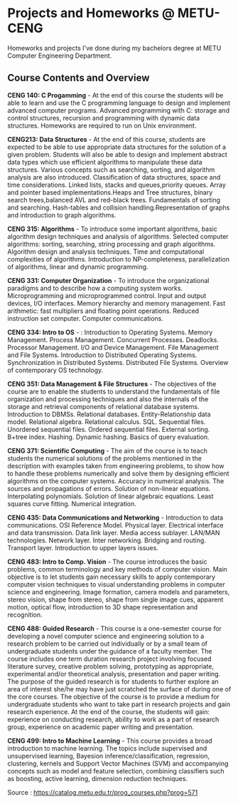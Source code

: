 # Projects and Homeworks @ METU-CENG
Homeworks and projects I've done during my bachelors degree at METU Computer Engineering Department.

## Course Contents and Overview

**CENG 140: C Progamming** - At the end of this course the students will be able to learn and use the C programming language to design and implement advanced computer programs. Advanced programming with C: storage and control structures, recursion and programming with dynamic data structures. Homeworks are required to run on Unix environment. 

**CENG213: Data Structures** -  At the end of this course, students are expected to be able to use appropriate data structures for the solution of a given problem. Students will also be able to design and implement abstract data types which use efficient algorithms to manipulate these data structures. Various concepts such as searching, sorting, and algorithm analysis are also introduced. Classification of data structures, space and time considerations. Linked lists, stacks and queues,priority queues. Array and pointer based implementations.Heaps and Tree structures, binary search trees,balanced AVL and red-black trees. Fundamentals of sorting and searching. Hash-tables and collision handling.Representation of graphs and introduction to graph algorithms.


**CENG 315: Algorithms** - To introduce some important algorithms, basic algorithm design techniques and analysis of algorithms. Selected computer algorithms: sorting, searching, string processing and graph algorithms. Algorithm design and analysis techniques. Time and computational complexities of algorithms. Introduction to NP-completeness, parallelization of algorithms, linear and dynamic programming.

**CENG 331: Computer Organization** - To introduce the organizational paradigms and to describe how a computing system works. Microprogramming and microprogrammed control. Input and output devices, I/O interfaces. Memory hierarchy and memory management. Fast arithmetic: fast multipliers and floating point operations. Reduced instruction set computer. Computer communications.

**CENG 334: Intro to OS** - : Introduction to Operating Systems. Memory Management. Process Management. Concurrent Processes. Deadlocks. Processor Management. I/O and Device Management. File Management and File Systems. Introduction to Distributed Operating Systems. Synchronization in Distributed Systems. Distributed File Systems. Overview of contemporary OS technology.

**CENG 351: Data Management & File Structures** - The objectives of the course are to enable the students to understand the fundamentals of file organization and processing techniques and also the internals of the storage and retrieval components of relational database systems. Introduction to DBMSs. Relational databases. Entity-Relationship data model. Relational algebra. Relational calculus. SQL. Sequential files. Unordered sequential files. Ordered sequential files. External sorting. B+tree index. Hashing. Dynamic hashing. Basics of query evaluation.

**CENG 371: Scientific Computing** - The aim of the course is to teach students the numerical solutions of the problems mentioned in the description with examples taken from engineering problems, to show how to handle these problems numerically and solve them by designing efficient algorithms on the computer systems. Accuracy in numerical analysis. The sources and propagations of errors. Solution of non-linear equations. Interpolating polynomials. Solution of linear algebraic equations. Least squares curve fitting. Numerical integration. 

**CENG 435: Data Communications and Networking** - Introduction to data communications. OSI Reference Model. Physical layer. Electrical interface and data transmission. Data link layer. Media access sublayer. LAN/MAN technologies. Network layer. Inter networking. Bridging and routing. Transport layer. Introduction to upper layers issues.

**CENG 483: Intro to Comp. Vision** - The course introduces the basic problems, common terminology and key methods of computer vision. Main objective is to let students gain necessary skills to apply contemporary computer vision techniques to visual understanding problems in computer science and engineering. Image formation, camera models and parameters, stereo vision, shape from stereo, shape from single image cues, apparent motion, optical flow, introduction to 3D shape representation and recognition. 

**CENG 488: Guided Research** - This course is a one-semester course for developing a novel computer science and engineering solution to a research problem to be carried out individually or by a small team of undergraduate students under the guidance of a faculty member. The course includes one term duration research project involving focused literature survey, creative problem solving, prototyping as appropriate, experimental and/or theoretical analysis, presentation and paper writing. The purpose of the guided research is for students to further explore an area of interest she/he may have just scratched the surface of during one of the core courses. The objective of the course is to provide a medium for undergraduate students who want to take part in research projects and gain research experience. At the end of the course, the students will gain: experience on conducting research, ability to work as a part of research group, experience on academic paper writing and presentation.

**CENG 499: Intro to Machine Learning** - This course provides a broad introduction to machine learning. The topics include supervised and unsupervised learning, Bayesion inference/classification, regression, clustering, kernels and Support Vector Machines (SVM) and accompanying concepts such as model and feature selection, combining classifiers such as boosting, active learning, dimension reduction techniques. 


Source : https://catalog.metu.edu.tr/prog_courses.php?prog=571
